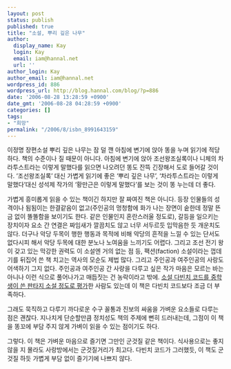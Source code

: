 ```yaml
---
layout: post
status: publish
published: true
title: "소설, 뿌리 깊은 나무"
author:
  display_name: Kay
  login: Kay
  email: iam@hannal.net
  url: ''
author_login: Kay
author_email: iam@hannal.net
wordpress_id: 886
wordpress_url: http://blog.hannal.com/blog/?p=886
date: '2006-08-28 13:28:59 +0900'
date_gmt: '2006-08-28 04:28:59 +0900'
categories: []
tags:
- "희망"
permalink: "/2006/8/isbn_8991643159"
---
```

<p>이정명 장편소설 뿌리 깊은 나무는 잠 덜 깬 아침에 변기에 앉아 똥을 누며 읽기에 적당하다. 책의 수준이나 질 때문이 아니다. 아침에 변기에 앉아 조선왕조실록이나 니체의 차라투스트라는 이렇게 말했다를 읽으면 나오려던 똥도 잔뜩 긴장해서 도로 들어갈 것이다. ‘조선왕조실록’ 대신 가볍게 읽기에 좋은 ‘뿌리 깊은 나무’, ‘차라투스트라는 이렇게 말했다’대신 성석제 작가의 ‘황만근은 이렇게 말했다’를 보는 것이 똥 누는데 더 좋다.</p>
<p>가볍게 흥미롭게 읽을 수 있는 책이긴 하지만 잘 짜여진 책은 아니다. 등장 인물들의 성격이나 됨됨이는 한결같음이 없고(주인공의 멍청함에 화가 나는 장면이 숱한데 정말 뜬금 없이 똘똘함을 보이기도 한다. 같은 인물인지 혼란스러울 정도로), 갈등을 일으키는 장치이자 요소 간 연결은 짜임새가 깔끔치도 않고 너무 서두르듯 입막음한 듯 개운치도 않다. 더구나 악당 두목이 행한 행동과 목적에 비해 악당의 흔적을 느낄 수 있는 단서도 없다시피 해서 악당 두목에 대한 분노나 노여움을 느끼기도 어렵다. 그리고 조선 전기 왕이 갖고 있는 막강한 권력도 이 소설엔 거의 없는 점 등, 팩션(faction) 소설이라는 껍데기를 뒤집어 쓴 책 치고는 역사의 모순도 제법 많다. 그리고 주인공과 여주인공의 사랑도 어색하기 그지 없다. 주인공과 여주인공 간 사랑을 다루고 싶은 작가 마음은 모르는 바는 아니나 이런 식으로 풀어나가고 매듭짓는 건 농락이라고 밖에. <a href="http://www.mentalese.net/blog/474">소설 다빈치 코드를 중학생이 쓴 판타지 소설 정도로 평가</a>한 사람도 있는데 이 책은 다빈치 코드보다 조금 더 부족하다.</p>
<p>그래도 묵직하고 다루기 까다로운 수구 꼴통과 진보의 싸움을 가벼운 요소들로 다루는 점은 괜찮다. 지나치게 단순할만큼 정치성도 책의 주제에 뻔히 드러내는데, 그점이 이 책을 똥꼬에 부담 주지 않게 가벼이 읽을 수 있는 점이기도 하다.</p>
<p>그렇다. 이 책은 가벼운 마음으로 즐기면 그만인 군것질 같은 책이다. 식사용으로는 좋지 않을 지 몰라도 사랑방에서는 군것질거리가 최고다. 다빈치 코드가 그러했듯, 이 책도 군것질 하듯 가볍게 부담 없이 즐기기에 나쁘지 않다.</p>

